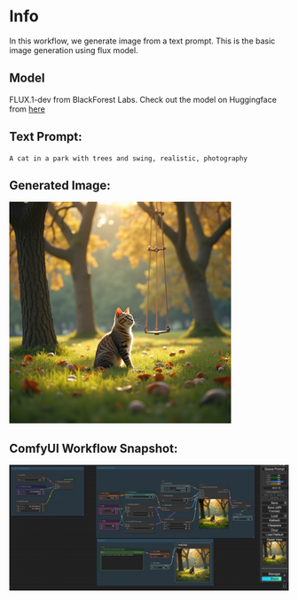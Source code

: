 # Info

In this workflow, we generate image from a text prompt. This is the basic image generation using flux model.

## Model
FLUX.1-dev from BlackForest Labs. Check out the model on Huggingface from [here](https://huggingface.co/black-forest-labs/FLUX.1-dev)

## Text Prompt:
```
A cat in a park with trees and swing, realistic, photography
```

## Generated Image:

<img src='.\assets\ComfyUI_temp_jaqgt_00002_.png' height="400"  width="400">

## ComfyUI Workflow Snapshot:

<img src='.\assets\fluxdev_workflow_basic.png'>
